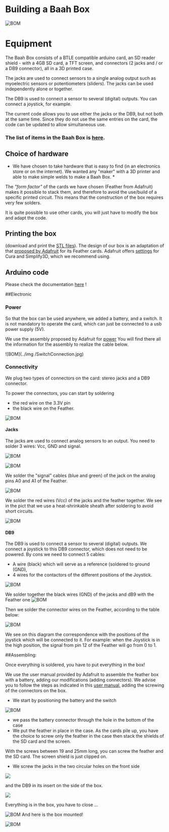 
# Building a Baah Box

![BOM](../img/BOM.jpg)



# Equipment
The Baah Box consists of a BTLE compatible arduino card, an SD reader shield - with a 4GB SD card, a TFT screen, and connectors (2 jacks and / or a DB9 connector), all in a 3D printed case.

The jacks are used to connect sensors to a single analog output such as myoelectric sensors or potentiometers (sliders). The jacks can be used independently alone or together.

The DB9 is used to connect a sensor to several (digital) outputs. You can connect a joystick, for example.

The current code allows you to use either the jacks or the DB9, but not both at the same time. Since they do not use the same entries on the card, the code can be updated to allow simultaneous use.

### The list of items in the Baah Box is [here](../BaahBoxBoM.md).



## Choice of hardware


* We have chosen to take hardware that is easy to find (in an electronics store or on the internet). We wanted any "maker" with a 3D printer and able to make simple welds to make a Baah Box. *

The *"form factor"* of the cards we have chosen (Feather from Adafruit) makes it possible to stack them, and therefore to avoid the use/build of a specific printed circuit. This means that the construction of the box requires very few solders.

It is quite possible to use other cards, you will just have to modify the box and adapt the code.



## Printing the box
(download and print the [STL files](../3D/STLBaahBoxDB9.zip)).
The design of our box is an adaptation of that [proposed by Adafruit](https://learn.adafruit.com/3d-printed-case-for-adafruit-feather) for its Feather cards.
Adafruit offers [settings](https://learn.adafruit.com/3d-printed-case-for-adafruit-feather/3d-printing) for Cura and Simplify3D, which we recommend using.


## Arduino code

Please check the documentation [here](../../project/README.md) !

##Electronic

### Power
So that the box can be used anywhere, we added a battery, and a switch.
It is not mandatory to operate the card, which can just be connected to a usb power supply (5V).

We use the assembly proposed by Adafruit for [power](https://learn.adafruit.com/on-slash-off-switches)
You will find there all the information for the assembly to realize the cable below.

![BOM](../img /SwitchConnection.jpg)




### Connectivity
We plug two types of connectors on the card:
stereo jacks and a DB9 connector.


To power the connectors, you can start by soldering
* the red wire on the 3.3V pin
* the black wire on the Feather.


![BOM](../img/Feather_PowerCables.jpg)


#### Jacks
The jacks are used to connect analog sensors to an output.
You need to solder 3 wires: Vcc, GND and signal.

![BOM](../img/JACK_Herve_400x300.jpg)

![BOM](../img/Jack.jpg)

We solder the "signal" cables (blue and green) of the jack on the analog pins A0 and A1 of the Feather.

![BOM](../img/Feather_JackConnection.jpg)



We solder the red wires (Vcc) of the jacks and the feather together.
We see in the pict that we use a heat-shrinkable sheath after soldering to avoid short circuits.

![BOM](../img/Feather_JackPowerConnection.jpg)





#### DB9
The DB9 is used to connect a sensor to several (digital) outputs. We connect a joystick to this DB9 connector, which does not need to be powered.
By cons we need to connect 5 cables:
* A wire (black) which will serve as a reference (soldered to ground (GND),
* 4 wires for the contactors of the different positions of the Joystick.


![BOM](../img/DB9.jpg)



We solder together the black wires (GND) of the jacks and dB9 with the Feather one
![BOM](../img/Feather_Jack_And_DB9_GroundConnection.jpg)



Then we solder the connector wires on the Feather, according to the table below:

![BOM](../img/Tableau_DB9_Feather_Joystick_herve_400x300.jpg)

We see on this diagram the correspondence with the positions of the joystick which will be connected to it.
For example: when the Joystick is in the high position, the signal from pin 12 of the Feather will go from 0 to 1.



##Assembling:

Once everything is soldered, you have to put everything in the box!

We use the user manual provided by Adafruit to assemble the feather box with a battery, adding our modifications (adding connectors).
We advise you to follow the steps as indicated in this [user manual](https://learn.adafruit.com/3d-printed-case-for-adafruit-feather/assembly), adding the screwing of the connectors on the box.

- We start by positioning the battery and the switch

![BOM](../img/BatteryAndSwitchInBox.jpg)

- we pass the battery connector through the hole in the bottom of the case
- We put the feather in place in the case.
As the cards pile up, you have the choice to screw only the feather in the case then stack the shields of the SD card and the screen.

With the screws between 19 and 25mm long, you can screw the feather and the SD card.
The screen shield is just clipped on.

- We screw the jacks in the two circular holes on the front side

![](../img/jacks_holes_small.jpg)

 and the DB9 in its insert on the side of the box.

 ![](../img/DB9_hole_small.jpg)

Everything is in the box, you have to close ...

![BOM](../img/boite_montee_2part.jpg)
And here is the box mounted!


![BOM](../img/boitier_fini_small.jpg)
